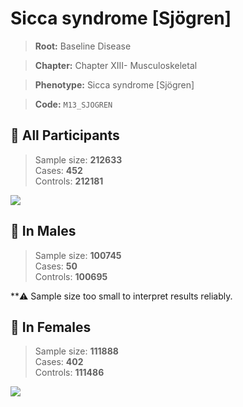 # Sicca syndrome [Sjögren]

> **Root:** Baseline Disease  

> **Chapter:** Chapter XIII- Musculoskeletal  

> **Phenotype:** Sicca syndrome [Sjögren]  

> **Code:** `M13_SJOGREN`

## 🧪 All Participants  
> Sample size: **212633**  
> Cases: **452**  
> Controls: **212181**
<img src="/Disease/Figures/ALL/Incidence/M13_SJOGREN.png"/>
<CsvTable src="/Disease/Data/ALL/Incidence/COX_M13_SJOGREN.csv" label="🔍 View full results" />

## 👨 In Males  
> Sample size: **100745**  
> Cases: **50**  
> Controls: **100695**

**⚠️ Sample size too small to interpret results reliably.


## 👩 In Females  
> Sample size: **111888**  
> Cases: **402**  
> Controls: **111486**
<img src="/Disease/Figures/Female/Incidence/M13_SJOGREN.png"/>
<CsvTable src="/Disease/Data/Female/Incidence/COX_M13_SJOGREN.csv" label="🔍 View full results" />
